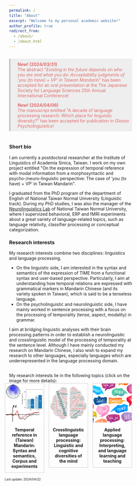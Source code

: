 ```yaml
---
permalink: /
title: "About"
excerpt: "Welcome to my personal academic website!"
author_profile: true
redirect_from: 
  - /about/
  - /about.html
---
```


<br>
<div style='background-color:#eeeeee; color: #e06666; border-left: solid #bcbcbc 4px; border-radius: 4px; padding:0.7em;'>
<div style='margin-left:1em;'><b>New! (2024/03/31)</b><br>The abstract "<i>Existing in the future depends on who you are and what you do: Acceptability judgments of ‘you (to have) + VP’ in Taiwan Mandarin</i>" has been accepted for an oral presentation at the The Japanese Society for Language Sciences 25th Annual International Conference!<br>
</div>
<div style='margin-left:1em;margin-top:1em'><b>New! (2024/04/06)</b><br>The manuscript entitled "A decade of language processing research: Which place for linguistic diversity?" has been accepted for publication in <i>Glossa Psycholinguistics</i>!
</div>
</div>

<br>

### Short bio

I am currently a postdoctoral researcher at the Institute of Linguistics of Academia Sinica, Taiwan. I work on my own project entitled "On the expression of temporal reference with modal information from a morphosyntactic and psycho-/neuro-linguistic perspective: The case of ‘<i>you</i> (to have) + VP’ in Taiwan Mandarin".

I graduated from the PhD program of the department of English of National Taiwan Normal University (Linguistic track). During my PhD studies, I was also the manager of the [Neurolinguistics Lab](https://sites.google.com/view/neurolinguisticslabntnu) of National Taiwan Normal University, where I supervized behavioral, ERP and fMRI experiments about a great variety of language-related topics, such as language relativity, classifier processing or conceptual categorization.

### Research interests

My research interests combine two disciplines: linguistics and language processing.

* On the linguistic side, I am interested in the syntax and semantics of the expression of TIME from a functional syntax and user-based perspective. Particularly, I aim at understanding how temporal relations are expressed with grammatical markers in Mandarin Chinese (and its variety spoken in Taiwan), which is said to be a tenseless language.
* On the psycholinguistic and neurolinguistic side, I have mainly worked in sentence processing with a focus on the processing of temporality (tense, aspect, modality) in grammar. 

I aim at bridging linguistic analyses with their brain processing patterns in order to establish a neurolinguistic and crosslinguistic model of the processing of temporality at the sentence level. Although I have mainly conducted my research on Mandarin Chinese, I also wish to expand my research to other languages, especially languages which are underrepresented in the language processing domain.

<br>
My research interests lie in the following  topics (click on the image for more details):


<style>

div.gallery {
  border: 1px solid #ccc;
}

div.gallery:hover {
  border: 1px solid #777;
}

div.gallery img {
  width: 100%;
  height: auto;
}

div.desc {
  padding: 12px;
  text-align: center;
}

* {
  box-sizing: border-box;
}

.container {
  display: grid; 
  grid-auto-rows: 1fr; 
  grid-template-columns: 32% 32% 32%; 
  grid-template-rows: auto auto auto; 
  gap: 15px 15px; 
  grid-template-areas: 
    "Project1 Project2 Project 3"; 
  justify-content: center; 
  justify-items: stretch; 
  align-items: stretch; 
}

</style>



<div class="container">
<div class="Project1">
  <div class="gallery">
    <a target="_blank" href="https://aymeric-collart.github.io/projects/1-Mandarin_Syntax_Semantics_Corpus_Experiments_Temporal/">
      <img src="./../images/Project1.png" width="200" height="200">
    </a>
    <div class="desc">
<b>Temporal reference in (Taiwan) Mandarin: Syntax and semantics, Corpus and experiments</b></div>
  </div>
</div>

<div class="Project2">
  <div class="gallery">
    <a target="_blank" href="https://aymeric-collart.github.io/projects/2-Crosslinguistic_Processing">
      <img src="./../images/Project2.png" width="250" height="250">
    </a>
    <div class="desc"><b>Crosslinguistic language processing: Linguistic and cognitive diversities of the mind</b></div>
  </div>
</div>

<div class="Project3">
  <div class="gallery">
    <a target="_blank" href="https://aymeric-collart.github.io/projects/3-Applied_language_processing/">
      <img src="./../images/Project3.png" width="200" height="200">
    </a>
    <div class="desc"><b>Applied language processing: Interpreting, and language learning and teaching</b></div>
  </div>
</div>

<br>
<font size="1">Last update: 2024/04/22</font>